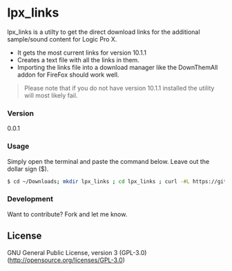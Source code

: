 # lpx_links

lpx_links is a utilty to get the direct download links for the additional sample/sound content for Logic Pro X.


  - It gets the most current links for version 10.1.1
  - Creates a text file with all the links in them.
  - Importing the links file into a download manager like the DownThemAll addon for FireFox should work well.
  
> Please note that if you do not have version 10.1.1 
> installed the utility will most likely fail.


### Version
0.0.1


### Usage

Simply open the terminal and paste the command below. Leave out the dollar sign ($).

```sh
$ cd ~/Downloads; mkdir lpx_links ; cd lpx_links ; curl -#L https://github.com/DavidTeren/lpx_links/tarball/master | tar -xzv --strip-components 1 ; ./lpx_links.rb

```

### Development

Want to contribute? Fork and let me know.

License
----

GNU General Public License, version 3 (GPL-3.0)
(http://opensource.org/licenses/GPL-3.0)
